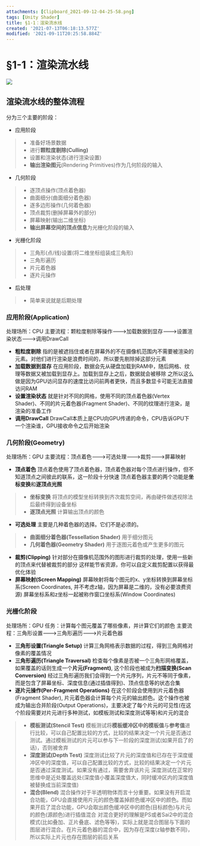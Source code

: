 ```yaml
---
attachments: [Clipboard_2021-09-12-04-25-58.png]
tags: [Unity Shader]
title: §1-1：渲染流水线
created: '2021-07-13T06:18:13.577Z'
modified: '2021-09-11T20:25:58.884Z'
---
```


# §1-1：渲染流水线
![](@attachment/Clipboard_2021-09-12-04-25-58.png)
## 渲染流水线的整体流程
分为三个主要的阶段：
- 应用阶段
>- 准备好场景数据
>- 进行**颗粒度剔除(Culling)**
>- 设置和渲染状态(进行渲染设置)
>-  **输出渲染图元**(Rendering Primitives)作为几何阶段的输入

- 几何阶段
>- 逐顶点操作(顶点着色器)
>- 曲面细分(曲面细分着色器)
>- 逐多边形操作(几何着色器)
>- 顶点裁剪(删掉屏幕外的部分)
>- 屏幕映射(输出二维坐标)
>- **输出屏幕空间的顶点信息**为光栅化阶段的输入

- 光栅化阶段
>- 三角形(点/线)设置(将二维坐标组装成三角形)
>- 三角形遍历
>- 片元着色器
>- 逐片元操作

- 后处理
>- 简单来说就是后期处理

### 应用阶段(Application)
处理场所：CPU
主要流程：颗粒度剔除等操作--->加载数据到显存--->设置渲染状态--->调用DrawCall
- **粗粒度剔除**
指的是被遮挡住或者在屏幕外的不在摄像机范围内不需要被渲染的元素。对他们进行渲染是浪费时间的，所以要先剔除掉这部分元素
- **加载数据到显存**
在应用阶段，数据会先从硬盘加载到RAM中，随后网格、纹理等数据又被加载到显存上。加载到显存上之后，数据就会被移除
之所以这么做是因为GPU访问显存的速度比访问前两者更快，而且多数显卡可能无法直接访问RAM
- **设置渲染状态**
就是针对不同的网格，使用不同的顶点着色器(Vertex Shader)、不同的片元着色器(Fragment Shader)、不同的纹理进行渲染，是渲染的准备工作
- **调用DrawCall**
DrawCall本质上是CPU向GPU传递的命令，CPU告诉GPU下一个渲染谁，GPU接收命令之后开始渲染

### 几何阶段(Geometry)
处理场所：GPU
主要流程：顶点着色--->可选处理--->裁剪--->屏幕映射
- **顶点着色**
顶点着色使用了顶点着色器，顶点着色器对每个顶点进行操作，但不知道顶点之间彼此的联系，这一阶段十分快速
顶点着色器主要的两个功能是**坐标变换**和**逐顶点光照**
>- **坐标变换**
> 将顶点的模型坐标转换到齐次裁剪空间，再由硬件做透视除法后最终得到设备坐标
>- **逐顶点光照**
> 计算输出顶点的颜色
- **可选处理**
 主要是几种着色器的选择。它们不是必须的。
>- **曲面细分着色器(Tessellation Shader)**
> 用于细分图元
>- **几何着色器(Geometry Shader)**
> 用于逐图元着色或产生更多的图元
- **裁剪(Clipping)**
针对部分在摄像机范围外的图形进行裁剪的处理，使用一些新的顶点来代替被裁剪的部分
这样能节省资源，你可以自定义裁剪配置以获得最优化体验
- **屏幕映射(Screen Mapping)**
屏幕映射将每个图元的x、y坐标转换到屏幕坐标系(Screen Coordinates, 并不考虑z轴，因为屏幕是二维的，没有必要浪费资源)
屏幕坐标系和z坐标一起被称作窗口坐标系(Window Coordinates)

### 光栅化阶段
处理场所：GPU
任务：计算每个图元覆盖了哪些像素，并计算它们的颜色
主要流程：三角形设置--->三角形遍历--->片元着色器
- **三角形设置(Triangle Setup)**
计算三角网格表示数据的过程，得到三角网格对像素的覆盖情况
- **三角形遍历(Triangle Traversal)**
检查每个像素是否被一个三角形网格覆盖，如果覆盖的话则生成一个**片元(Fragment)**, 这个阶段也被成为**扫描变换(Scan Conversion)**
经过三角形遍历我们会得到一个片元序列，片元不等同于像素，而是包含了屏幕坐标、深度信息(通过插值得到)、顶点信息等的状态合集
- **逐片元操作(Per-Fragment Operations)**
在这个阶段会使用到片元着色器(Fragment Shader), 片元着色器会计算每个片元的输出颜色。这个操作也被成为输出合并阶段(Output Operations)，主要决定了每个片元的可见性(在这个阶段需要对片元进行多种测试，如模板测试和深度测试等等)和片元的混合
>- **模板测试(Stencil Test)**
> 模板测试将**模板缓冲区中的模板值**与**参考值**进行比较，可以自己配置比较的方式，比较的结果决定一个片元是否通过测试。通过模板测试的片元可以参与下一阶段的深度测试(如果开启了的话)，否则被舍弃
>- **深度测试(Depth Test)**
> 深度测试比较了片元的深度值和已存在于深度缓冲区中的深度值，可以自己配置比较的方式，比较的结果决定一个片元是否通过深度测试。如果没有通过，需要舍弃该片元
深度测试在正常的思维中是近处覆盖远处(深度值小覆盖深度值大，同时缓冲区内的深度值被替换成当前深度值)
>- **混合(Blend)**
> 混合操作对于半透明物体而言十分重要。如果没有开启混合功能，GPU会直接使用片元的颜色覆盖掉颜色缓冲区中的颜色。而如果开启了混合功能，GPU会取出颜色缓冲区中的颜色(目标颜色)与片元的颜色(源颜色)进行插值混合
对混合更好的理解是PS或者Sai2中的混合模式(比如叠加、正片叠底、滤色等等)，实际上就是混合图层与下面的图层进行混合。在片元着色器的混合中，因为存在深度(z轴参数不同)，所以实际上片元也存在图层的前后关系























